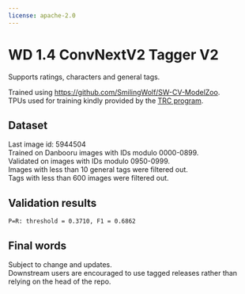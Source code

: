 ```yaml
---
license: apache-2.0
---
```

# WD 1.4 ConvNextV2 Tagger V2

Supports ratings, characters and general tags.

Trained using https://github.com/SmilingWolf/SW-CV-ModelZoo.  
TPUs used for training kindly provided by the [TRC program](https://sites.research.google/trc/about/).

## Dataset
Last image id: 5944504  
Trained on Danbooru images with IDs modulo 0000-0899.  
Validated on images with IDs modulo 0950-0999.  
Images with less than 10 general tags were filtered out.  
Tags with less than 600 images were filtered out.

## Validation results
`P=R: threshold = 0.3710, F1 = 0.6862`

## Final words
Subject to change and updates.  
Downstream users are encouraged to use tagged releases rather than relying on the head of the repo.